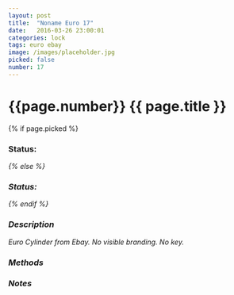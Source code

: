 ```yaml
---
layout: post
title:  "Noname Euro 17"
date:   2016-03-26 23:00:01
categories: lock
tags: euro ebay
image: /images/placeholder.jpg
picked: false
number: 17
---
```


# {{page.number}} {{ page.title }}

{% if page.picked %}
### Status: <i class="fa fa-unlock"/>
{% else %}
### Status: <i class="fa fa-lock"/>
{% endif %}

### Description

Euro Cylinder from Ebay. No visible branding. No key.

### Methods

### Notes
